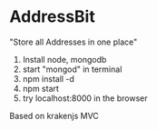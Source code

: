 # AddressBit

"Store all Addresses in one place"

1. Install node, mongodb
2. start "mongod" in terminal
3. npm install -d
4. npm start
5. try localhost:8000 in the browser


Based on krakenjs MVC
